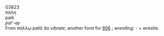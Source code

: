 <body>
  <p>G3823<br>  πάλη  <br> palē  <br><i>pal‘-ay </i><br>From   πάλλω    pallō   (to <i>vibrate</i>; another form for <a href="g0906.htm">906</a> ; <i>wrestling:</i> - + wrestle.<br></p>
 </body>